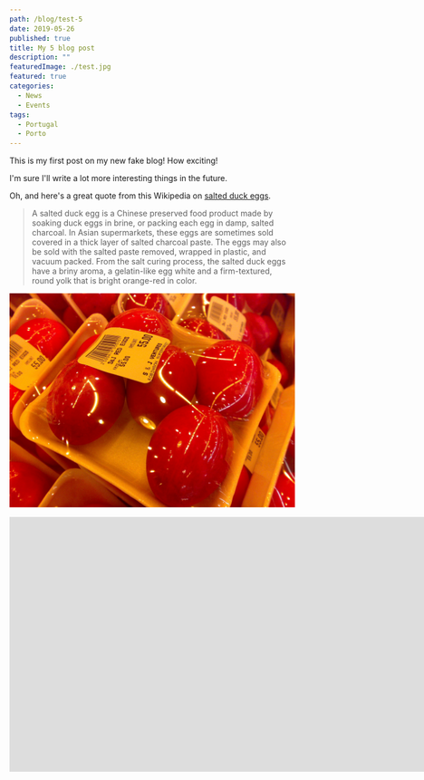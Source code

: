 ```yaml
---
path: /blog/test-5
date: 2019-05-26
published: true
title: My 5 blog post
description: ""
featuredImage: ./test.jpg
featured: true
categories:
  - News
  - Events
tags:
  - Portugal
  - Porto
---
```

This is my first post on my new fake blog! How exciting!

I'm sure I'll write a lot more interesting things in the future.

Oh, and here's a great quote from this Wikipedia on
[salted duck eggs](https://en.wikipedia.org/wiki/Salted_duck_egg).

> A salted duck egg is a Chinese preserved food product made by soaking duck
> eggs in brine, or packing each egg in damp, salted charcoal. In Asian
> supermarkets, these eggs are sometimes sold covered in a thick layer of salted
> charcoal paste. The eggs may also be sold with the salted paste removed,
> wrapped in plastic, and vacuum packed. From the salt curing process, the
> salted duck eggs have a briny aroma, a gelatin-like egg white and a
> firm-textured, round yolk that is bright orange-red in color.

![Chinese Salty Egg](./salty_egg.jpg)
<iframe style="border:0;" class="lozad" data-src="https://www.google.com/maps/embed?pb=!1m18!1m12!1m3!1d2747.4527823660237!2d30.73750701522612!3d46.47934612912612!2m3!1f0!2f0!3f0!3m2!1i1024!2i768!4f13.1!3m3!1m2!1s0x40c631835da02399%3A0x88a9fe53889f8e39!2sAdrenalin!5e0!3m2!1sen!2sua!4v1548063765736" width="1920" height="450" allowfullscreen="" src="https://www.google.com/maps/embed?pb=!1m18!1m12!1m3!1d2747.4527823660237!2d30.73750701522612!3d46.47934612912612!2m3!1f0!2f0!3f0!3m2!1i1024!2i768!4f13.1!3m3!1m2!1s0x40c631835da02399%3A0x88a9fe53889f8e39!2sAdrenalin!5e0!3m2!1sen!2sua!4v1548063765736" data-loaded="true"></iframe>
